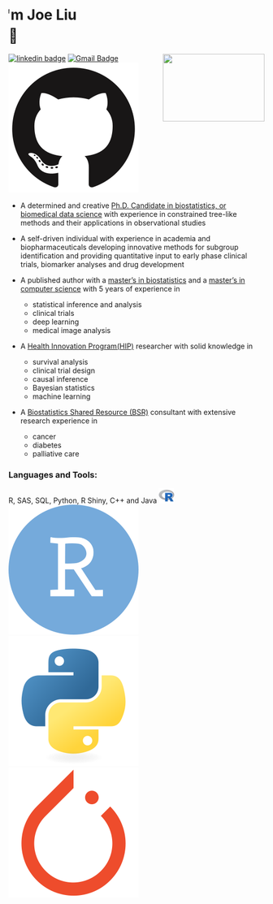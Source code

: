 <h1><marquee behavior="scroll" direction="right">Hey there, I'm Joe Liu</marquee>👋</h1><img align="right" width="200" height="133" src="https://biostat.wiscweb.wisc.edu/wp-content/uploads/sites/1008/2020/10/Joe-Liu-600x400.png">

[![linkedin badge](https://github.com/gauravghongde/social-icons/blob/master/SVG/Color/LinkedIN.svg)](https://www.linkedin.com/in/yingzhouliu)
[![Gmail Badge](https://github.com/gauravghongde/social-icons/blob/master/SVG/Color/Gmail.svg)](mailto:yingzhou6666@gmail.com)
[![Github Badge](https://github.com/devicons/devicon/blob/master/icons/github/github-original.svg)](https://github.com/yzliu1995)

- A determined and creative <a  href="https://biostat.wiscweb.wisc.edu">Ph.D. Candidate in biostatistics, or biomedical data science</a> with experience in constrained tree-like methods and their applications in observational studies

- A self-driven individual with experience in academia and biopharmaceuticals developing innovative methods for subgroup identification and providing quantitative input to early phase clinical trials, biomarker analyses and drug development

- A published author with a <a  href="https://biostat.duke.edu/education-and-training/master-biostatistics">master’s in biostatistics</a> and a <a  href="https://www.cs.wisc.edu/our-graduate-degrees-programs/">master’s in computer science</a> with 5 years of experience in       
  - statistical inference and analysis
  - clinical trials
  - deep learning
  - medical image analysis
  
- A <a  href="https://hip.wisc.edu">Health Innovation Program(HIP)</a> researcher with solid knowledge in 
  - survival analysis
  - clinical trial design
  - causal inference
  - Bayesian statistics
  - machine learning
  
- A <a  href="https://cancer.wisc.edu/research/resources/bsr/">Biostatistics Shared Resource (BSR)</a> consultant with extensive research experience in 
  - cancer
  - diabetes
  - palliative care

<h3 align="left">Languages and Tools:</h3>
R, SAS, SQL, Python, R Shiny, C++ and Java
<img src="https://github.com/devicons/devicon/blob/master/icons/r/r-original.svg", width = "30px"><img src="https://github.com/devicons/devicon/blob/master/icons/rstudio/rstudio-original.svg"><img src="https://github.com/devicons/devicon/blob/master/icons/python/python-original.svg"><img src="https://github.com/devicons/devicon/blob/master/icons/pytorch/pytorch-original.svg">
